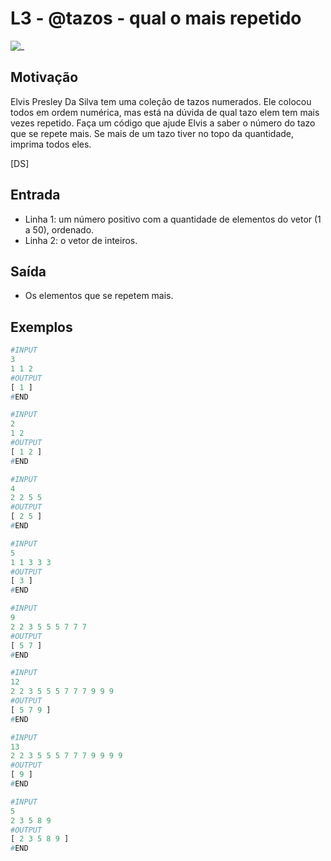 # L3 - @tazos - qual o mais repetido

![_](https://raw.githubusercontent.com/qxcodefup/arcade/master/base/tazos/cover.jpg)

## Motivação

Elvis Presley Da Silva tem uma coleção de tazos numerados. Ele colocou todos em ordem numérica, mas está na dúvida de qual tazo elem tem mais vezes repetido. Faça um código que ajude Elvis a saber o número do tazo que se repete mais. Se mais de um tazo tiver no topo da quantidade, imprima todos eles.

\[DS\]

## Entrada

- Linha 1: um número positivo com a quantidade de elementos do vetor (1 a 50), ordenado.
- Linha 2: o vetor de inteiros.

## Saída

- Os elementos que se repetem mais.

## Exemplos

``` py
#INPUT
3
1 1 2
#OUTPUT
[ 1 ]
#END

#INPUT
2
1 2
#OUTPUT
[ 1 2 ]
#END

#INPUT
4
2 2 5 5
#OUTPUT
[ 2 5 ]
#END

#INPUT
5
1 1 3 3 3
#OUTPUT
[ 3 ]
#END

#INPUT
9
2 2 3 5 5 5 7 7 7
#OUTPUT
[ 5 7 ]
#END

#INPUT
12
2 2 3 5 5 5 7 7 7 9 9 9
#OUTPUT
[ 5 7 9 ]
#END

#INPUT
13
2 2 3 5 5 5 7 7 7 9 9 9 9
#OUTPUT
[ 9 ]
#END

#INPUT
5
2 3 5 8 9
#OUTPUT
[ 2 3 5 8 9 ]
#END

```
